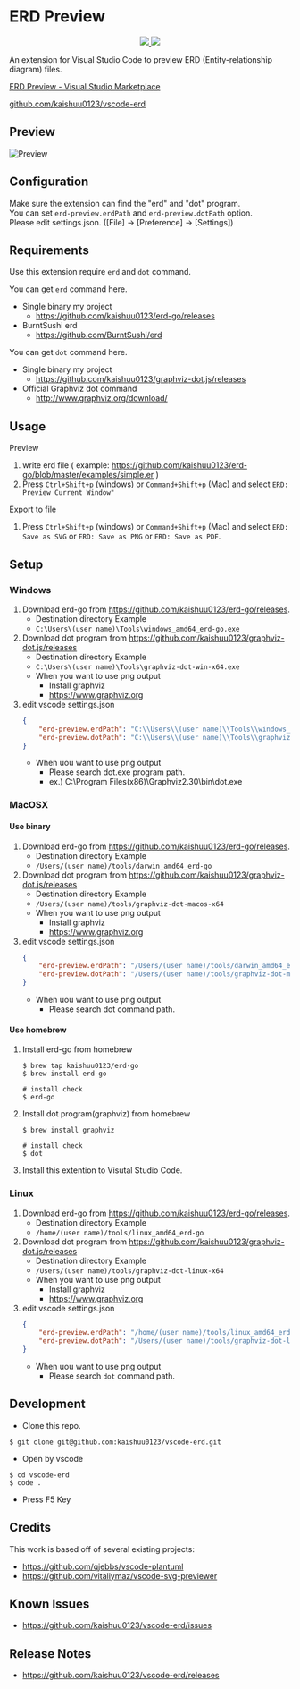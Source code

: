 # ERD Preview

<p align="center">
  <a href="https://marketplace.visualstudio.com/items?itemName=kaishuu0123.vscode-erd-preview">
    <img src="https://vsmarketplacebadge.apphb.com/version-short/kaishuu0123.vscode-erd-preview.svg">
  </a>
  <a href="https://marketplace.visualstudio.com/items?itemName=kaishuu0123.vscode-erd-preview">
    <img src="https://vsmarketplacebadge.apphb.com/downloads-short/kaishuu0123.vscode-erd-preview.svg">
  </a>
</p>

An extension for Visual Studio Code to preview ERD (Entity-relationship diagram) files.


[ERD Preview - Visual Studio Marketplace](https://marketplace.visualstudio.com/items?itemName=kaishuu0123.vscode-erd-preview#overview)

[github.com/kaishuu0123/vscode-erd](https://github.com/kaishuu0123/vscode-erd/)

## Preview

![Preview](https://github.com/kaishuu0123/vscode-erd/raw/master/vscode-erd-demo.gif)

## Configuration

Make sure the extension can find the "erd" and "dot" program. <br/>
You can set `erd-preview.erdPath` and `erd-preview.dotPath` option. <br/>
Please edit settings.json. ([File] -> [Preference] -> [Settings])

## Requirements

Use this extension require `erd` and `dot` command.

You can get `erd` command here.

* Single binary my project
    * https://github.com/kaishuu0123/erd-go/releases
* BurntSushi erd
    * https://github.com/BurntSushi/erd

You can get `dot` command here.

* Single binary my project
    * https://github.com/kaishuu0123/graphviz-dot.js/releases
* Official Graphviz dot command
    * http://www.graphviz.org/download/

## Usage

Preview

1. write erd file ( example: https://github.com/kaishuu0123/erd-go/blob/master/examples/simple.er )
1. Press `Ctrl+Shift+p` (windows) or `Command+Shift+p` (Mac) and select `ERD: Preview Current Window"`

Export to file

1. Press `Ctrl+Shift+p` (windows) or `Command+Shift+p` (Mac) and select `ERD: Save as SVG` or `ERD: Save as PNG` or `ERD: Save as PDF`.

## Setup
### Windows

1. Download erd-go from https://github.com/kaishuu0123/erd-go/releases.
   * Destination directory Example
   * `C:\Users\(user name)\Tools\windows_amd64_erd-go.exe`
2. Download dot program from https://github.com/kaishuu0123/graphviz-dot.js/releases
   * Destination directory Example
   * `C:\Users\(user name)\Tools\graphviz-dot-win-x64.exe`
   * When you want to use png output
     * Install graphviz
     * https://www.graphviz.org
3. edit vscode settings.json
    ```json
    {
        "erd-preview.erdPath": "C:\\Users\\(user name)\\Tools\\windows_amd64_erd-go.exe",
        "erd-preview.dotPath": "C:\\Users\\(user name)\\Tools\\graphviz-dot-win-x64.exe",
    }
    ```
    * When uou want to use png output
      * Please search dot.exe program path.
      * ex.) C:\Program Files(x86)\Graphviz2.30\bin\dot.exe

### MacOSX
#### Use binary

1. Download erd-go from https://github.com/kaishuu0123/erd-go/releases.
   * Destination directory Example
   * `/Users/(user name)/tools/darwin_amd64_erd-go`
2. Download dot program from https://github.com/kaishuu0123/graphviz-dot.js/releases
   * Destination directory Example
   * `/Users/(user name)/tools/graphviz-dot-macos-x64`
   * When you want to use png output
     * Install graphviz
     * https://www.graphviz.org
3. edit vscode settings.json
    ```json
    {
        "erd-preview.erdPath": "/Users/(user name)/tools/darwin_amd64_erd-go",
        "erd-preview.dotPath": "/Users/(user name)/tools/graphviz-dot-macos-x64",
    }
    ```
    * When uou want to use png output
      * Please search dot command path.

#### Use homebrew
1. Install erd-go from homebrew
   ```shell
   $ brew tap kaishuu0123/erd-go
   $ brew install erd-go

   # install check
   $ erd-go
   ```
2. Install dot program(graphviz) from homebrew
   ```shell
   $ brew install graphviz

   # install check
   $ dot
   ```
3. Install this extention to Visutal Studio Code.

### Linux

1. Download erd-go from https://github.com/kaishuu0123/erd-go/releases.
   * Destination directory Example
   * `/home/(user name)/tools/linux_amd64_erd-go`
2. Download dot program from https://github.com/kaishuu0123/graphviz-dot.js/releases
   * Destination directory Example
   * `/Users/(user name)/tools/graphviz-dot-linux-x64`
   * When you want to use png output
     * Install graphviz
     * https://www.graphviz.org
3. edit vscode settings.json
    ```json
    {
        "erd-preview.erdPath": "/home/(user name)/tools/linux_amd64_erd-go",
        "erd-preview.dotPath": "/Users/(user name)/tools/graphviz-dot-linux-x64",
    }
    ```
    * When uou want to use png output
      * Please search `dot` command path.

## Development

* Clone this repo.

```
$ git clone git@github.com:kaishuu0123/vscode-erd.git
```

* Open by vscode

```
$ cd vscode-erd
$ code .
```

* Press F5 Key

## Credits

This work is based off of several existing projects:

* https://github.com/qjebbs/vscode-plantuml
* https://github.com/vitaliymaz/vscode-svg-previewer

## Known Issues

* https://github.com/kaishuu0123/vscode-erd/issues

## Release Notes

* https://github.com/kaishuu0123/vscode-erd/releases

